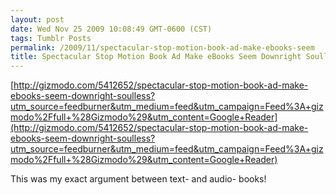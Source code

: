 ```yaml
---
layout: post
date: Wed Nov 25 2009 10:08:49 GMT-0600 (CST)
tags: Tumblr Posts
permalink: /2009/11/spectacular-stop-motion-book-ad-make-ebooks-seem
title: Spectacular Stop Motion Book Ad Make eBooks Seem Downright Soulless - Gizmodo
---
```


[http://gizmodo.com/5412652/spectacular-stop-motion-book-ad-make-ebooks-seem-downright-soulless?utm_source=feedburner&utm_medium=feed&utm_campaign=Feed%3A+gizmodo%2Ffull+%28Gizmodo%29&utm_content=Google+Reader](http://gizmodo.com/5412652/spectacular-stop-motion-book-ad-make-ebooks-seem-downright-soulless?utm_source=feedburner&utm_medium=feed&utm_campaign=Feed%3A+gizmodo%2Ffull+%28Gizmodo%29&utm_content=Google+Reader)

This was my exact argument between text- and audio- books!
